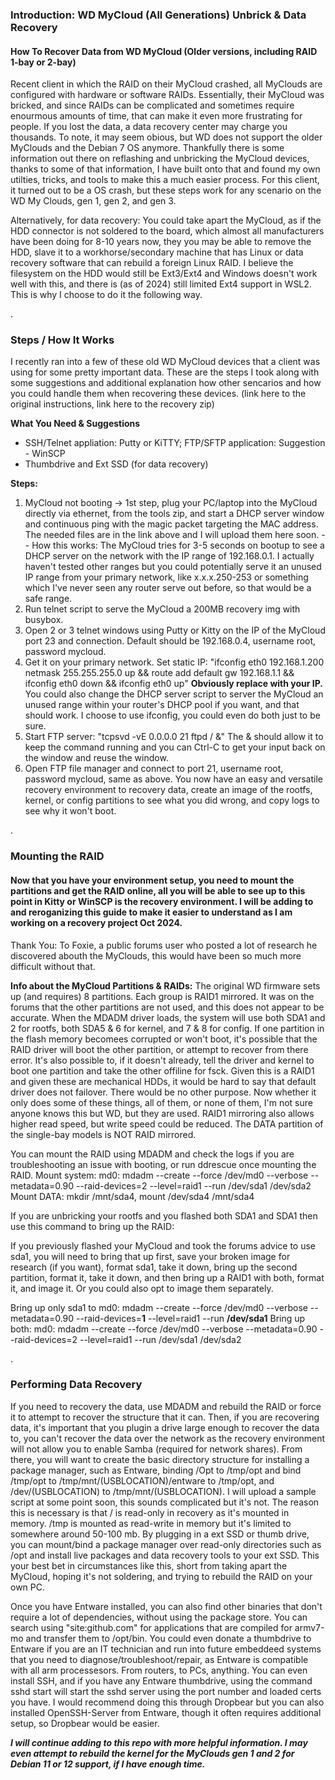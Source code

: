 
### Introduction: WD MyCloud (All Generations) Unbrick & Data Recovery
#### How To Recover Data from WD MyCloud (Older versions, including RAID 1-bay or 2-bay)
Recent client in which the RAID on their MyCloud crashed, all MyClouds are configured with hardware or software RAIDs. Essentially, their MyCloud was bricked, and since RAIDs can be complicated and sometimes require enourmous amounts of time, that can make it even more frustrating for people. If you lost the data, a data recovery center may charge you thousands. To note, it may seem obious, but WD does not support the older MyClouds and the Debian 7 OS anymore. Thankfully there is some information out there on reflashing and unbricking the MyCloud devices, thanks to some of that information, I have built onto that and found my own utilties, tricks, and tools to make this a much easier process. For this client, it turned out to be a OS crash, but these steps work for any scenario on the WD My Clouds, gen 1, gen 2, and gen 3.

Alternatively, for data recovery: You could take apart the MyCloud, as if the HDD connector is not soldered to the board, which almost all manufacturers have been doing for 8-10 years now, they you may be able to remove the HDD, slave it to a workhorse/secondary machine that has Linux or data recovery software that can rebuild a foreign Linux RAID. I believe the filesystem on the HDD would still be Ext3/Ext4 and Windows doesn't work well with this, and there is (as of 2024) still limited Ext4 support in WSL2. This is why I choose to do it the following way. 

.

### Steps / How It Works
I recently ran into a few of these old WD MyCloud devices that a client was using for some pretty important data. These are the steps I took along with some suggestions and additional explanation how other sencarios and how you could handle them when recovering these devices.
(link here to the original instructions, link here to the recovery zip)

**What You Need & Suggestions**
* SSH/Telnet appliation: Putty or KiTTY; FTP/SFTP application: Suggestion - WinSCP
* Thumbdrive and Ext SSD (for data recovery)

**Steps:**

1. MyCloud not booting -> 1st step, plug your PC/laptop into the MyCloud directly via ethernet, from the tools zip, and start a DHCP server window and continuous ping with the magic packet targeting the MAC address. The needed files are in the link above and I will upload them here soon.
-- How this works: The MyCloud tries for 3-5 seconds on bootup to see a DHCP server on the network with the IP range of 192.168.0.1. I actually haven't tested other ranges but you could potentially serve it an unused IP range from your primary network, like x.x.x.250-253 or something which I've never seen any router serve out before, so that would be a safe range.
2. Run telnet script to serve the MyCloud a 200MB recovery img with busybox.
3. Open 2 or 3 telnet windows using Putty or Kitty on the IP of the MyCloud port 23 and connection. Default should be 192.168.0.4, username root, password mycloud.
4. Get it on your primary network. Set static IP: "ifconfig eth0 192.168.1.200 netmask 255.255.255.0 up && route add default gw 192.168.1.1 && ifconfig eth0 down && ifconfig eth0 up" **Obviously replace with your IP.** You could also change the DHCP server script to server the MyCloud an unused range within your router's DHCP pool if you want, and that should work. I choose to use ifconfig, you could even do both just to be sure.
5. Start FTP server: "tcpsvd -vE 0.0.0.0 21 ftpd / &" The & should allow it to keep the command running and you can Ctrl-C to get your input back on the window and reuse the window.
6. Open FTP file manager and connect to port 21, username root, password mycloud, same as above. You now have an easy and versatile recovery environment to recovery data, create an image of the rootfs, kernel, or config partitions to see what you did wrong, and copy logs to see why it won't boot. 

.

### Mounting the RAID
#### Now that you have your environment setup, you need to mount the partitions and get the RAID online, all you will be able to see up to this point in Kitty or WinSCP is the recovery environment. I will be adding to and reroganizing this guide to make it easier to understand as I am working on a recovery project Oct 2024.
Thank You: To Foxie, a public forums user who posted a lot of research he discovered abouth the MyClouds, this would have been so much more difficult without that. 

**Info about the MyCloud Partitions & RAIDs:** The original WD firmware sets up (and requires) 8 partitions. Each group is RAID1 mirrored. It was on the forums that the other partitions are not used, and this does not appear to be accurate. When the MDADM driver loads, the system will use both SDA1 and 2 for rootfs, both SDA5 & 6 for kernel, and 7 & 8 for config. If one partition in the flash memory becomees corrupted or won't boot, it's possible that the RAID driver will boot the other partition, or attempt to recover from there error. It's also possible to, if it doesn't already, tell the driver and kernel to boot one partition and take the other offiline for fsck. Given this is a RAID1 and given these are mechanical HDDs, it would be hard to say that default driver does not failover. There would be no other purpose. Now whether it only does some of these things, all of them, or none of them, I'm not sure anyone knows this but WD, but they are used. RAID1 mirroring also allows higher read speed, but write speed could be reduced. The DATA partition of the single-bay models is NOT RAID mirrored.

You can mount the RAID using MDADM and check the logs if you are troubleshooting an issue with booting, or run ddrescue once mounting the RAID. 
Mount system: md0: mdadm --create --force /dev/md0 --verbose --metadata=0.90 --raid-devices=2 --level=raid1 --run /dev/sda1 /dev/sda2
Mount DATA: mkdir /mnt/sda4, mount /dev/sda4 /mnt/sda4

If you are unbricking your rootfs and you flashed both SDA1 and SDA1 then use this command to bring up the RAID:

If you previously flashed your MyCloud and took the forums advice to use sda1, you will need to bring that up first, save your broken image for research (if you want), format sda1, take it down, bring up the second partition, format it, take it down, and then bring up a RAID1 with both, format it, and image it. Or you could also opt to image them separately.

Bring up only sda1 to md0: mdadm --create --force /dev/md0 --verbose --metadata=0.90 --raid-devices=**1** --level=raid1 --run **/dev/sda1**
Bring up both: md0: mdadm --create --force /dev/md0 --verbose --metadata=0.90 --raid-devices=2 --level=raid1 --run /dev/sda1 /dev/sda2

.

### Performing Data Recovery
If you need to recovery the data, use MDADM and rebuild the RAID or force it to attempt to recover the structure that it can. Then, if you are recovering data, it's important that you plugin a drive large enough to recover the data to, you can't recover the data over the network as the recovery environment will not allow you to enable Samba (required for network shares). From there, you will want to create the basic directory structure for installing a package manager, such as Entware, binding /Opt to /tmp/opt and bind /tmp/opt to /tmp/mnt/(USBLOCATION)/entware to /tmp/opt, and /dev/(USBLOCATION) to /tmp/mnt/(USBLOCATION). I will upload a sample script at some point soon, this sounds complicated but it's not. The reason this is necessary is that / is read-only in recovery as it's mounted in memory. /tmp is mounted as read-write in memory but it's limited to somewhere around 50-100 mb. By plugging in a ext SSD or thumb drive, you can mount/bind a package manager over read-only directories such as /opt and install live packages and data recovery tools to your ext SSD. This your best bet in circumstances like this, short from taking apart the MyCloud, hoping it's not soldering, and trying to rebuild the RAID on your own PC. 

Once you have Entware installed, you can also find other binaries that don't require a lot of dependencies, without using the package store. You can search using "site:github.com" for applications that are compiled for armv7-mo and transfer them to /opt/bin. You could even donate a thumbdrive to Entware if you are an IT technician and run into future embeddeed systems that you need to diagnose/troubleshoot/repair, as Entware is compatible with all arm processesors. From routers, to PCs, anything. You can even install SSH, and if you have any Entware thumbdrive, using the command sshd start will start the sshd server using the port number and loaded certs you have. I would recommend doing this through Dropbear but you can also installed OpenSSH-Server from Entware, though it often requires additional setup, so Dropbear would be easier. 

***I will continue adding to this repo with more helpful information. I may even attempt to rebuild the kernel for the MyClouds gen 1 and 2 for Debian 11 or 12 support, if I have enough time.***
